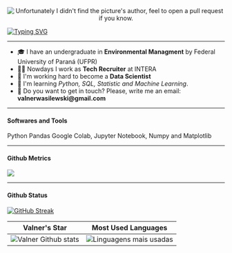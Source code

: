 <div align="center">
  <img src="/img/data.gif" alt="Unfortunately I didn't find the picture's author, feel to open a pull request if you know."/>
</div>

[![Typing SVG](https://readme-typing-svg.demolab.com?font=Fira+Code&duration=5200&pause=1000&center=true&width=900&lines=Hi%2C+there!+I'm+Valner.++%F0%9F%98%8A;Welcome+to+my+Data+Science+repository!+%F0%9F%91%8B)](https://git.io/typing-svg)

------------

- 🎓 I have an undergraduate in **Environmental Managment** by Federal University of Paraná (UFPR)
- 🙋‍♂️ Nowdays I work as **Tech Recruiter** at INTERA 
- 🎲 I'm working hard to become a **Data Scientist**
- 🌱 I'm learning *Python, SQL, Statistic and Machine Learning*.
- 📧 Do you want to get in touch? Please, write me an email: __valnerwasilewski@gmail.com__

---
#### Softwares and Tools
Python Pandas Google Colab, Jupyter Notebook, Numpy and Matplotlib

---
#### Github Metrics

![](https://komarev.com/ghpvc/?username=valnerwasilewski&color=61dafb)


---

#### Github Status

[![GitHub Streak](https://streak-stats.demolab.com?user=valnerwasilewski&theme=react&hide_border=true&date_format=j%20M%5B%20Y%5D)](https://git.io/streak-stats)

|                                                                                                      Valner's Star                                                                                                       |                                                           Most Used Languages                                                   |      
|:-------------------------------------------------------------------------------------------------------------------------------------------------------------------------------------------------------------------------:|:------------------------------------------------------------------------------------------------------------------------------------:|
| ![Valner Github stats](https://github-readme-stats.vercel.app/api?username=valnerwasilewski&theme=react&show_icons=true)  | ![Linguagens mais usadas](https://github-readme-stats-sigma-five.vercel.app/api/top-langs/?username=dnsrsdata&theme=react&layout=compact)|
